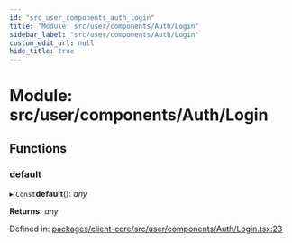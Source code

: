 ```yaml
---
id: "src_user_components_auth_login"
title: "Module: src/user/components/Auth/Login"
sidebar_label: "src/user/components/Auth/Login"
custom_edit_url: null
hide_title: true
---
```


# Module: src/user/components/Auth/Login

## Functions

### default

▸ `Const`**default**(): *any*

**Returns:** *any*

Defined in: [packages/client-core/src/user/components/Auth/Login.tsx:23](https://github.com/xr3ngine/xr3ngine/blob/716a06460/packages/client-core/src/user/components/Auth/Login.tsx#L23)
